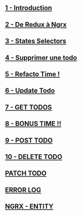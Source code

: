 ## [1 - Introduction](https://github.com/fausfore/ngrx-guide/blob/master/documentations/introduction.md)
## [2 - De Redux à Ngrx](https://github.com/fausfore/ngrx-guide/blob/master/documentations/step-1.md)

## [3 - States Selectors](https://github.com/fausfore/ngrx-guide/blob/master/documentations/step-2.md)

## [4 - Supprimer une todo](https://github.com/fausfore/ngrx-guide/blob/master/documentations/step-3.md)

## [5 - Refacto Time !](https://github.com/fausfore/ngrx-guide/blob/master/documentations/step-4.md)

## [6 - Update Todo](https://github.com/fausfore/ngrx-guide/blob/master/documentations/step-5.md)

## [7 - GET TODOS](https://github.com/fausfore/ngrx-guide/blob/master/documentations/step-6.md)

## [8 - BONUS TIME !!](https://github.com/fausfore/ngrx-guide/blob/master/documentations/step-7.md)

## [9 - POST TODO](https://github.com/fausfore/ngrx-guide/blob/master/documentations/step-8.md)

## [10 - DELETE TODO](https://github.com/fausfore/ngrx-guide/blob/master/documentations/step-9.md)

## [PATCH TODO](https://github.com/fausfore/ngrx-guide/blob/master/documentations/step-10.md)

## [ERROR LOG](https://github.com/fausfore/ngrx-guide/blob/master/documentations/step-11.md)

## [NGRX - ENTITY](https://github.com/fausfore/ngrx-guide/blob/master/documentations/step-11.md)
<!--stackedit_data:
eyJoaXN0b3J5IjpbLTIwMDExODEyMjBdfQ==
-->